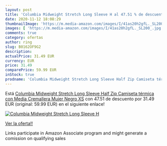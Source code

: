 ```yaml
---
layout: post
title: 'Columbia Midweight Stretch Long Sleeve H al 47.51 % de descuento'
date: 2020-11-12 18:08:29
thumbnailImage: 'https://m.media-amazon.com/images/I/41as20h2gfL._SL200_.jpg'
images: [ 'https://m.media-amazon.com/images/I/41as20h2gfL._SL200_.jpg' ]
comments: true
category: ofertas
author: ring
slug: B0162OF9G2
description:
actualPrice: 31.49 EUR
currency: EUR
price: 31.49
comparePrice: 59.99 EUR
inStock: true
prodname: 'Columbia Midweight Stretch Long Sleeve Half Zip Camiseta térmica con Media Cremallera  Mujer  Negro  XS'
---
```


Está [Columbia Midweight Stretch Long Sleeve Half Zip Camiseta térmica con Media Cremallera  Mujer  Negro  XS](https://www.amazon.es/dp/B0162OF9G2/?tag=tolees-21) con 47.51 de descuento por 31.49 EUR (original: 59.99 EUR) en el siguiente enlace!

[![Columbia Midweight Stretch Long Sleeve H](https://m.media-amazon.com/images/I/41as20h2gfL._SL200_.jpg)](https://www.amazon.es/dp/B0162OF9G2/?tag=tolees-21)

[Ver la oferta!!](https://www.amazon.es/dp/B0162OF9G2/?tag=tolees-21)

Links participate in Amazon Associate program and might generate a comission on qualifying sales


